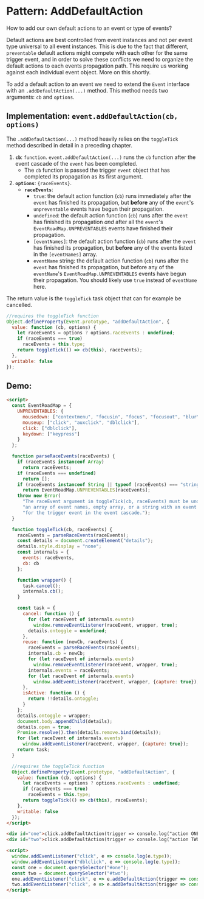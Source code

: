 # Pattern: AddDefaultAction

How to add our own default actions to an event or type of events? 

Default actions are best controlled from event instances and not per event type universal to all event instances. This is due to the fact that different, `preventable` default actions might compete with each other for the same trigger event, and in order to solve these conflicts we need to organize the default actions to each events propagation path. This require us working against each individual event object. More on this shortly.
  
To add a default action to an event we need to extend the `Event` interface with an `.addDefaultAction(...)` method. This method needs two arguments: `cb` and `options`.

## Implementation: `event.addDefaultAction(cb, options)`

The `.addDefaultAction(...)` method heavily relies on the `toggleTick` method described in detail in a preceding chapter.

1. **`cb`**: `function`. `event.addDefaultAction(...)` runs the `cb` function after the event cascade of the `event` has been completed.
   * The `cb` function is passed the trigger `event` object that has completed its propagation as its first argument. 
2. **`options`**: `{raceEvents}`. 
   * **`raceEvents`**:
      * `true`: the default action function (`cb`) runs immediately after the `event` has finished its propagation, but **before** any of the `event`'s `unpreventable` events have begun their propagation.
      * `undefined`: the default action function (`cb`) runs after the `event` has finished its propagation *and* after all the `event`'s `EventRoadMap.UNPREVENTABLES` events have finished their propagation.
      * `[eventNames]`: the default action function (`cb`) runs after the `event` has finished its propagation, but **before** any of the events listed in the `[eventNames]` array.
      * `eventName` string: the default action function (`cb`) runs after the `event` has finished its propagation, but before any of the `eventName`'s `EventRoadMap.UNPREVENTABLES` events have begun their propagation. You should likely use `true` instead of `eventName` here.
      
The return value is the `toggleTick` task object that can for example be cancelled.

```javascript
//requires the toggleTick function
Object.defineProperty(Event.prototype, "addDefaultAction", {
  value: function (cb, options) {
    let raceEvents = options ? options.raceEvents : undefined;
    if (raceEvents === true)
      raceEvents = this.type;
    return toggleTick(() => cb(this), raceEvents);
  },
  writable: false
});
``` 

## Demo: 

```html
<script>
  const EventRoadMap = {
    UNPREVENTABLES: {
      mousedown: ["contextmenu", "focusin", "focus", "focusout", "blur"],
      mouseup: ["click", "auxclick", "dblclick"],
      click: ["dblclick"],
      keydown: ["keypress"]
    }
  };

  function parseRaceEvents(raceEvents) {
    if (raceEvents instanceof Array)
      return raceEvents;
    if (raceEvents === undefined)
      return [];
    if (raceEvents instanceof String || typeof (raceEvents) === "string")
      return EventRoadMap.UNPREVENTABLES[raceEvents];
    throw new Error(
      "The raceEvent argument in toggleTick(cb, raceEvents) must be undefined, " +
      "an array of event names, empty array, or a string with an event name " +
      "for the trigger event in the event cascade.");
  }

  function toggleTick(cb, raceEvents) {
    raceEvents = parseRaceEvents(raceEvents);
    const details = document.createElement("details");
    details.style.display = "none";
    const internals = {
      events: raceEvents,
      cb: cb
    };

    function wrapper() {
      task.cancel();
      internals.cb();
    }

    const task = {
      cancel: function () {
        for (let raceEvent of internals.events)
          window.removeEventListener(raceEvent, wrapper, true);
        details.ontoggle = undefined;
      },
      reuse: function (newCb, raceEvents) {
        raceEvents = parseRaceEvents(raceEvents);
        internals.cb = newCb;
        for (let raceEvent of internals.events)
          window.removeEventListener(raceEvent, wrapper, true);
        internals.events = raceEvents;
        for (let raceEvent of internals.events)
          window.addEventListener(raceEvent, wrapper, {capture: true});
      },
      isActive: function () {
        return !!details.ontoggle;
      }
    };
    details.ontoggle = wrapper;
    document.body.appendChild(details);
    details.open = true;
    Promise.resolve().then(details.remove.bind(details));
    for (let raceEvent of internals.events)
      window.addEventListener(raceEvent, wrapper, {capture: true});
    return task;
  }

  //requires the toggleTick function
  Object.defineProperty(Event.prototype, "addDefaultAction", {
    value: function (cb, options) {
      let raceEvents = options ? options.raceEvents : undefined;
      if (raceEvents === true)
        raceEvents = this.type;
      return toggleTick(() => cb(this), raceEvents);
    },
    writable: false
  });
</script>

<div id="one">click.addDefaultAction(trigger => console.log("action ONE triggered by ", trigger.type));</div>
<div id="two">click.addDefaultAction(trigger => console.log("action TWO triggered by ", trigger.type), {raceEvents: ["dblclick"]});</div>

<script>
  window.addEventListener("click", e => console.log(e.type));
  window.addEventListener("dblclick", e => console.log(e.type));
  const one = document.querySelector("#one");
  const two = document.querySelector("#two");
  one.addEventListener("click", e => e.addDefaultAction(trigger => console.log("action ONE triggered by ", trigger.type)));
  two.addEventListener("click", e => e.addDefaultAction(trigger => console.log("action TWO triggered by ", trigger.type), {raceEvents: ["dblclick"]}));
</script>
```
